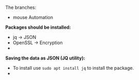 The branches:
- mouse Automation

**Packages should be installed:**
- jq      -> JSON
- OpenSSL -> Encryption
- 

**Saving the data as JSON (JQ utility):**
- To install use <code>sudo apt install jq</code> to install the package.
- 